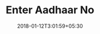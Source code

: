 ---
title: "Enter Aadhaar No"
date: 2018-01-12T3:01:59+05:30
draft: false
layout: enter-aadhaar-no

---